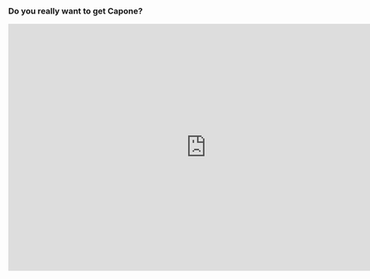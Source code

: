 ### Do you really want to get Capone?

<iframe width="800" height="500" src="https://www.youtube.com/embed/9ALcqt6GMhM" frameborder="0" allow="autoplay; encrypted-media" allowfullscreen></iframe>